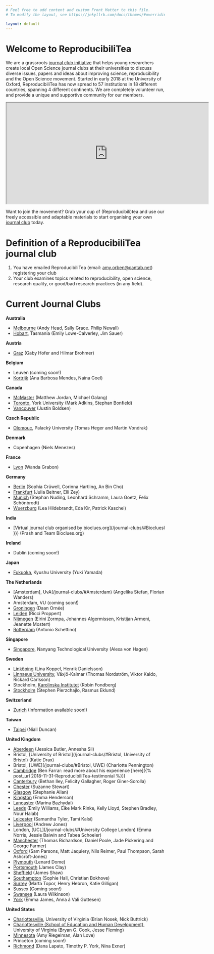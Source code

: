 ```yaml
---
# Feel free to add content and custom Front Matter to this file.
# To modify the layout, see https://jekyllrb.com/docs/themes/#overriding-theme-defaults

layout: default
---
```


# **Welcome to ReproducibiliTea**

We are a grassroots [journal club initiative](/about/) that helps young researchers create local Open Science journal clubs at their universities to discuss diverse issues, papers and ideas about improving science, reproducibility and the Open Science movement. Started in early 2018 at the University of Oxford, ReproducibiliTea has now spread to 57 institutions in 18 different countries, spanning 4 different continents. We are completely volunteer run, and provide a unique and supportive community for our members.

<div id="map">
    <iframe src="https://www.google.com/maps/d/embed?mid=1K1Z3VYsgIDT7ynQraHrTD16TfJM6Wf3k" width="640" height="320"></iframe>
</div>

Want to join the movement? Grab your cup of (Reproducibili)tea and use our freely accessible and adaptable materials to start organising your own [journal club](/journal-clubs/) today.

# Definition of a ReproducibiliTea journal club

1. You have emailed ReproducibiliTea (email: amy.orben@cantab.net) registering your club
2. Your club examines topics related to reproducibility, open science, research quality, or good/bad research practices (in any field).

# Current Journal Clubs

**Australia**
- [Melbourne](/journal-clubs/#Melbourne) (Andy Head, Sally Grace. Philip Newall)
- [Hobart](/journal-clubs/#Hobart), Tasmania (Emily Lowe-Calverley, Jim Sauer)

**Austria**
- [Graz](/journal-clubs/#Graz) (Gaby Hofer and Hilmar Brohmer)

**Belgium**
- Leuven (coming soon!)
- [Kortrijk](/journal-clubs/#Kortrijk) (Ana Barbosa Mendes, Naina Goel)

**Canada**
- [McMaster](/journal-clubs/#McMaster) (Matthew Jordan, Michael Galang)
- [Toronto](/journal-clubs/#Toronto), York University (Mark Adkins, Stephan Bonfield)
- [Vancouver](/journal-clubs/#Vancouver) (Justin Boldsen)

**Czech Republic**
- [Olomouc](/journal-clubs/#Olomouc), Palacký University (Tomas Heger and Martin Vondrak)

**Denmark**
- Copenhagen (Niels Menezes)

**France**
- [Lyon](/journal-clubs/#Lyon') (Wanda Grabon)

**Germany**
- [Berlin](/journal-clubs/#Berlin) (Sophia Crüwell, Corinna Hartling, An Bin Cho)
- [Frankfurt](/journal-clubs/#Frankfurt) (Julia Beitner, Elli Zey)
- [Munich](/journal-clubs/#Munich) (Stephan Nuding, Leonhard Schramm, Laura Goetz, Felix Schönbrodt)
- [Wuerzburg](/journal-clubs/#Wuerzburg) (Lea Hildebrandt, Eda Kir, Patrick Kaschel)

**India**
- [Virtual journal club organised by bioclues.org](/journal-clubs/#Biocluesl }}) (Prash and  Team  Bioclues.org)

**Ireland**
- Dublin (coming soon!)

**Japan**
- [Fukuoka](/journal-clubs/#Fukuoka), Kyushu University (Yuki Yamada)

**The Netherlands**
- [Amsterdam], UvA(/journal-clubs/#Amsterdam) (Angelika Stefan, Florian Wanders)
- Amsterdam, VU (coming soon!)
- [Groningen](/journal-clubs/#Groningen) (Daan Ornée)
- [Leiden](/journal-clubs/#Leiden) (Ricci Proppert)
- [Nijmegen](/journal-clubs/#Nijmegen) (Eirini Zormpa, Johannes Algermissen, Kristijan Armeni, Jeanette Mostert)
- [Rotterdam](/journal-clubs/#Rotterdam) (Antonio Schettino)

**Singapore**
- [Singapore](/journal-clubs/#Singapore), Nanyang Technological University (Alexa von Hagen)

**Sweden**
- [Linköping](/journal-clubs/#Linköping) (Lina Koppel, Henrik Danielsson)
- [Linnaeus University](/journal-clubs/#Växjö-Kalmar), Växjö-Kalmar (Thomas Nordström, Viktor Kaldo, Rickard Carlsson)
- Stockholm, [Karolinska Institutet](/journal-clubs/#Karolinska) (Robin Fondberg)
- [Stockholm](/journal-clubs/#Stockholm) (Stephen Pierzchajlo, Rasmus Eklund)

**Switzerland**
- [Zurich](/journal-clubs/#Zurich) (Information available soon!)

**Taiwan**
- [Taipei](/journal-clubs/#Taipei) (Niall Duncan)

**United Kingdom**
- [Aberdeen](/journal-clubs/#Aberdeen) (Jessica Butler, Annesha Sil)
- Bristol, [University of Bristol](/journal-clubs/#Bristol, University of Bristol) (Katie Drax)
- Bristol, [UWE](/journal-clubs/#Bristol, UWE) (Charlotte Pennington)
- [Cambridge](/journal-clubs/#Cambridge%20ExPsy) (Ben Farrar: read more about his experience [here]({% post_url 2018-11-31-ReproducibiliTea-testimonial %}))
- [Canterbury](/_journal-clubs/#Canterbury) (Bethan Iley, Felicity Gallagher, Roger Giner-Sorolla)
- [Chester](/journal-clubs/#Chester) (Suzanne Stewart)
- [Glasgow](/journal-clubs/#Glasgow) (Stephanie Allan)
- [Kingston](/journal-clubs/#Kingston) (Emma Henderson)
- [Lancaster](/journal-clubs/#Lancaster) (Marina Bazhydai)
- [Leeds](/journal-clubs/#Leeds) (Emily Williams, Eike Mark Rinke, Kelly Lloyd, Stephen Bradley, Nour Halab)
- [Leicester](/journal-clubs/#Leicester) (Samantha Tyler, Tami Kalsi)
- [Liverpool](/journal-clubs/#Liverpool) (Andrew Jones)
- London, [UCL](/journal-clubs/#University College London) (Emma Norris, Jessie Balwin and Tabea Schoeler)
- [Manchester](/journal-clubs/#Manchester) (Thomas Richardson, Daniel Poole, Jade Pickering and George Farmer)
- [Oxford](/journal-clubs/#Oxford) (Sam Parsons, Matt Jaquiery, Nils Reimer, Paul Thompson, Sarah Ashcroft-Jones)
- [Plymouth](/_journal-clubs/#Plymouth) (Lenard Dome)
- [Portsmouth](/journal-clubs/#Portsmouth) (James Clay)
- [Sheffield](/journal-clubs/#Sheffield) (James Shaw)
- [Southampton](/journal-clubs/#Southampton) (Sophie Hall, Christian Bokhove)
- [Surrey](/journal-clubs/#Surrey) (Marta Topor, Henry Hebron, Katie Gilligan)
- Sussex (Coming soon!)
- [Swansea](/journal-clubs/#Swansea) (Laura Wilkinson)
- [York](/journal-clubs/#York) (Emma James, Anna á Váli Guttesen)

**United States**
- [Charlottesville](/journal-clubs/#Charlottesville), University of Virginia (Brian Nosek, Nick Buttrick)
- [Charlottesville (School of Education and Human Development)](/journal-clubs/#Charlottesville%20(School%20of%20Education%20and%20Human%20Development)), University of Virginia (Bryan G. Cook, Jesse Fleming)
- [Minnesota](/journal-clubs/#Minnesota) (Amy Riegelman, Alan Love)
- Princeton (coming soon!)
- [Richmond](/journal-clubs/#Richmond,%20Virginia%20(RVA)) (Dana Lapato, Timothy P. York, Nina Exner)
